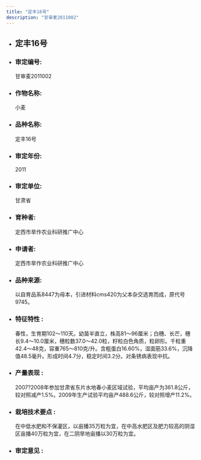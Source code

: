```yaml
---
title: "定丰16号"
description: "甘审麦2011002"
---
```

* ## 定丰16号
* ###  审定编号:  
   甘审麦2011002

*  ### 作物名称:  
   小麦

*   ###  品种名称: 
    定丰16号

*   ### 审定年份: 
    2011

*   ### 审定单位:  
    甘肃省

*   ### 育种者:  
    定西市旱作农业科研推广中心

*   ### 申请者:  
    定西市旱作农业科研推广中心

*   ### 品种来源:  
    以自育品系8447为母本，引进材料cms420为父本杂交选育而成，原代号9745。

*   ### 特征特性 : 
    春性，生育期102～110天。幼苗半直立，株高81～96厘米；白穗、长芒，穗长9.4～10.0厘米，穗粒数37.0～42.0粒，籽粒白色角质，粒卵形。千粒重42.4～48克，容重765～810克/升。含粗蛋白16.60%，湿面筋33.6%，沉降值48.5毫升。形成时间4.7分，稳定时间3.2分。对条锈病表现中抗。

*   ### 产量表现 : 
    2007?2008年参加甘肃省东片水地春小麦区域试验，平均亩产为361.8公斤，较对照减产1.5%。2009年生产试验平均亩产488.6公斤，较对照增产11.2%。

*   ### 栽培技术要点 : 
    在中低水肥和不保灌区，以亩播35万粒为宜，在中高水肥区及肥力较高的阴湿区亩播40万粒为宜，在二阴旱地亩播以30万粒为宜。

*   ### 审定意见 : 
    
